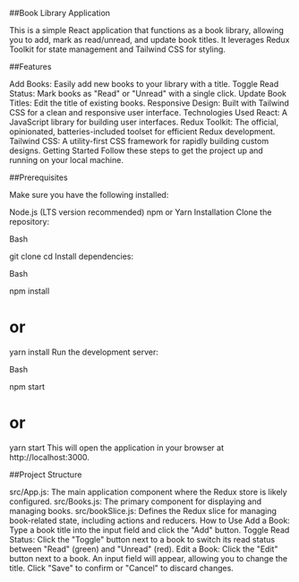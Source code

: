 ##Book Library Application


This is a simple React application that functions as a book library, allowing you to add, mark as read/unread, and update book titles. It leverages Redux Toolkit for state management and Tailwind CSS for styling.


##Features


Add Books: Easily add new books to your library with a title.
Toggle Read Status: Mark books as "Read" or "Unread" with a single click.
Update Book Titles: Edit the title of existing books.
Responsive Design: Built with Tailwind CSS for a clean and responsive user interface.
Technologies Used
React: A JavaScript library for building user interfaces.
Redux Toolkit: The official, opinionated, batteries-included toolset for efficient Redux development.
Tailwind CSS: A utility-first CSS framework for rapidly building custom designs.
Getting Started
Follow these steps to get the project up and running on your local machine.



##Prerequisites


Make sure you have the following installed:

Node.js (LTS version recommended)
npm or Yarn
Installation
Clone the repository:

Bash

git clone <your-repository-url>
cd <your-project-folder>
Install dependencies:

Bash

npm install
# or
yarn install
Run the development server:

Bash

npm start
# or
yarn start
This will open the application in your browser at http://localhost:3000.



##Project Structure


src/App.js: The main application component where the Redux store is likely configured.
src/Books.js: The primary component for displaying and managing books.
src/bookSlice.js: Defines the Redux slice for managing book-related state, including actions and reducers.
How to Use
Add a Book: Type a book title into the input field and click the "Add" button.
Toggle Read Status: Click the "Toggle" button next to a book to switch its read status between "Read" (green) and "Unread" (red).
Edit a Book: Click the "Edit" button next to a book. An input field will appear, allowing you to change the title. Click "Save" to confirm or "Cancel" to discard changes.
